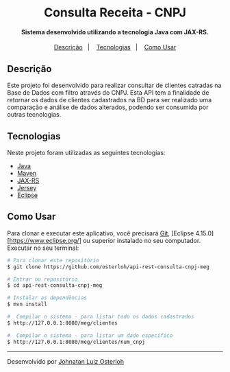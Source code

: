 <h1 align="center">
    Consulta Receita - CNPJ
</h1>

<h4 align="center">
  Sistema desenvolvido utilizando a tecnologia Java com JAX-RS.
</h4>

<p align="center">
  <a href="#descrição">Descrição</a>&nbsp;&nbsp;&nbsp;|&nbsp;&nbsp;&nbsp;
  <a href="#tecnologias">Tecnologias</a>&nbsp;&nbsp;&nbsp;|&nbsp;&nbsp;&nbsp;
  <a href="#Como-Usar">Como Usar</a>
</p>

## Descrição

Este projeto foi desenvolvido para realizar consultar de clientes catradas na Base de Dados com filtro através do CNPJ.
Esta API tem a finalidade de retornar os dados de clientes cadastrados na BD para ser realizado uma comparação e análise de dados alterados, podendo ser consumida por outras tecnologias.

## Tecnologias

Neste projeto foram utilizadas as seguintes tecnologias:

- [Java](https://www.java.com/pt_BR/download/faq/develop.xml)
- [Maven](https://maven.apache.org/)
- [JAX-RS](https://github.com/jax-rs)
- [Jersey](https://eclipse-ee4j.github.io/jersey/)
- [Eclipse](https://www.eclipse.org/)

## Como Usar

Para clonar e executar este aplicativo, você precisará [Git](https://git-scm.com), [Eclipse 4.15.0][https://www.eclipse.org/] ou superior instalado no seu computador. Executar no seu terminal:

```bash
# Para clonar este repositório
$ git clone https://github.com/osterloh/api-rest-consulta-cnpj-meg

# Entrar no repositório
$ cd api-rest-consulta-cnpj-meg

# Instalar as dependências
$ mvn install

#  Compilar o sistema - para listar todo os dados cadastrados
$ http://127.0.0.1:8080/meg/clientes

#  Compilar o sistema - para listar um dado específico
$ http://127.0.0.1:8080/meg/clientes/num_cnpj
```

---

Desenvolvido por [Johnatan Luiz Osterloh](https://www.linkedin.com/in/johnatanosterloh/)
